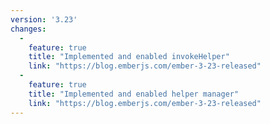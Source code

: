 ```yaml
---
version: '3.23'
changes:
  -
    feature: true
    title: "Implemented and enabled invokeHelper"
    link: "https://blog.emberjs.com/ember-3-23-released"
  -
    feature: true
    title: "Implemented and enabled helper manager"
    link: "https://blog.emberjs.com/ember-3-23-released"
---
```

